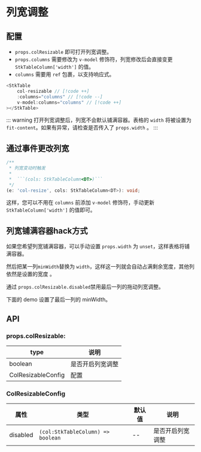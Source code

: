 # 列宽调整

## 配置
* `props.colResizable` 即可打开列宽调整。
* `props.columns` 需要修改为 `v-model` 修饰符，列宽修改后会直接变更 `StkTableColumn['width']` 的值。
* `columns` 需要用 `ref` 包裹，以支持响应式。

```js
<StkTable
    col-resizable // [!code ++]
    :columns="columns" // [!code --]
    v-model:columns="columns" // [!code ++]
></StkTable>
```

::: warning
打开列宽调整后，列宽不会默认铺满容器。表格的 `width` 将被设置为 `fit-content`。如果有异常，请检查是否传入了 `props.width` 。
:::

<demo vue="advanced/column-resize/ColResizable.vue"></demo>


## 通过事件更改列宽
```ts
/**
 * 列宽变动时触发
 *
 *  ```(cols: StkTableColumn<DT>)```
 */
(e: 'col-resize', cols: StkTableColumn<DT>): void;
```

这样，您可以不用在 `columns` 前添加 `v-model` 修饰符，手动更新 `StkTableColumn['width']` 的值即可。

## 列宽铺满容器hack方式
如果您希望列宽铺满容器，可以手动设置 `props.width` 为 `unset`，这样表格将铺满容器。

然后把某一列`minWidth`替换为 `width`，这样这一列就会自动占满剩余宽度，其他列依然是设置的宽度 。

通过 `props.colResizable.disabled`禁用最后一列的拖动列宽调整。

下面的 demo 设置了最后一列的 minWidth。
<demo vue="advanced/column-resize/ColResizableFullHack.vue"></demo>


## API
### props.colResizable:
| type | 说明 |
| --- | --- | 
| boolean | 是否开启列宽调整  |
| ColResizableConfig | 配置 |

### ColResizableConfig
| 属性 | 类型 | 默认值| 说明 |
| --- | --- | ---- | --- |
| disabled | `(col:StkTableColumn) => boolean` | -- | 是否开启列宽调整 |



